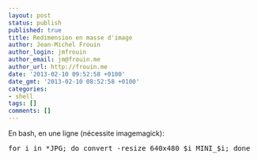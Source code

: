 ```yaml
---
layout: post
status: publish
published: true
title: Redimension en masse d'image
author: Jean-Michel Frouin
author_login: jmfrouin
author_email: jm@frouin.me
author_url: http://frouin.me
date: '2013-02-10 09:52:58 +0100'
date_gmt: '2013-02-10 08:52:58 +0100'
categories:
- shell
tags: []
comments: []
---
```

<p>En bash, en une ligne (nécessite imagemagick):</p>
<pre class="brush:shell">for i in *JPG; do convert -resize 640x480 $i MINI_$i; done

</pre>
